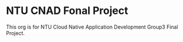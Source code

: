 # NTU CNAD Fonal Project

This org is for NTU Cloud Native Application Development Group3 Final Project.
